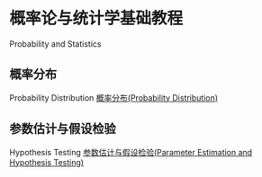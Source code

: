 # 概率论与统计学基础教程

Probability and Statistics


## 概率分布

Probability Distribution
[概率分布(Probability Distribution)](learning/subjects/Math/Probability-and-Statistics/概率分布(Probability%20Distribution).md)


## 参数估计与假设检验

Hypothesis Testing
[参数估计与假设检验(Parameter Estimation and Hypothesis Testing)](learning/subjects/Math/Probability-and-Statistics/参数估计与假设检验(Parameter%20Estimation%20and%20Hypothesis%20Testing).md)
